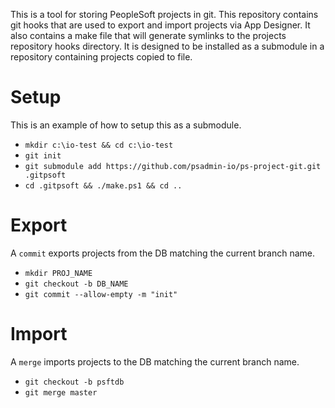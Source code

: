 This is a tool for storing PeopleSoft projects in git. This repository contains git hooks
that are used to export and import projects via App Designer. It also contains a make file that will
generate symlinks to the projects repository hooks directory. It is designed to be installed as a submodule in a repository containing projects copied to file.

# Setup
This is an example of how to setup this as a submodule.
* `mkdir c:\io-test && cd c:\io-test`
* `git init`
* `git submodule add https://github.com/psadmin-io/ps-project-git.git .gitpsoft`
* `cd .gitpsoft && ./make.ps1 && cd ..`
# Export
A `commit` exports projects from the DB matching the current branch name.
* `mkdir PROJ_NAME`
* `git checkout -b DB_NAME`
* `git commit --allow-empty -m "init"`
# Import
A `merge` imports projects to the DB matching the current branch name.
* `git checkout -b psftdb`
* `git merge master`
